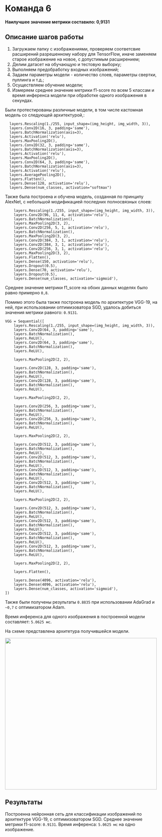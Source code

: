 # Команда 6

<b>Наилучшее значение метрики составило: 0,9131 </b>

## Описание шагов работы

1. Загружаем папку с изображениями, проверяем соответсвие расширений разрешенному набору для TensorFlow, иначе заменяем старое изображение на новое, с допустимым расширением;
2. Делим датасет на обучающую и тестовую выборку;
3. Выполняем предобработку входных изображений;
4. Задаем параметры модели - количество слоев, параметры свертки, пуллинга и т.д.;
5. Осуществляем обучение модели;
6. Измеряем среднее значение метрики f1-score по всем 5 классам и время инференса модели при обработке одного изображения в секундах.

Были протестированы различные модели, в том числе кастомная модель со следующей архитектурой,:

```
  layers.Rescaling(1./255, input_shape=(img_height, img_width, 3)),
  layers.Conv2D(16, 3, padding='same'),
  layers.BatchNormalization(axis=3),
  layers.Activation('relu'),
  layers.MaxPooling2D(),
  layers.Conv2D(32, 3, padding='same'),
  layers.BatchNormalization(axis=3),
  layers.Activation('relu'),
  layers.MaxPooling2D(),
  layers.Conv2D(64, 3, padding='same'),
  layers.BatchNormalization(axis=3),
  layers.Activation('relu'),
  layers.AveragePooling2D(),
  layers.Flatten(),
  layers.Dense(128, activation='relu'),
  layers.Dense(num_classes, activation="softmax")
```

Также была построена и обучена модель, созданная по принципу AlexNet, с небольшой модификацией последних полносвязных слоев:

```
    layers.Rescaling(1./255, input_shape=(img_height, img_width, 3)),
    layers.Conv2D(96, 11, 4, activation='relu'),
    layers.BatchNormalization(),
    layers.MaxPooling2D(3, 2),
    layers.Conv2D(256, 5, 1, activation='relu'),
    layers.BatchNormalization(),
    layers.MaxPooling2D(3, 2),
    layers.Conv2D(384, 3, 1, activation='relu'),
    layers.Conv2D(384, 3, 1, activation='relu'),
    layers.Conv2D(256, 3, 1, activation='relu'),
    layers.MaxPooling2D(3, 2),
    layers.Flatten(),
    layers.Dense(150, activation='relu'),
    layers.Dropout(0.5),
    layers.Dense(70, activation='relu'),
    layers.Dropout(0.5),
    layers.Dense(num_classes, activation='sigmoid'),
```

Среднее значение метрики f1_score на обоих данных моделях было равно примерно ```0,8```.

Помимо этого была также построена модель по архитектуре VGG-19, на ней, при использовании оптимизоватора SGD, удалось добиться значения метрики равного: ```0.9131```.

```
VGG = Sequential([
    layers.Rescaling(1./255, input_shape=(img_height, img_width, 3)),
    layers.Conv2D(64, 3, padding='same'),
    layers.BatchNormalization(),
    layers.ReLU(),
    layers.Conv2D(64, 3, padding='same'),
    layers.BatchNormalization(),
    layers.ReLU(),

    layers.MaxPooling2D(2, 2),

    layers.Conv2D(128, 3, padding='same'),
    layers.BatchNormalization(),
    layers.ReLU(),
    layers.Conv2D(128, 3, padding='same'),
    layers.BatchNormalization(),
    layers.ReLU(),

    layers.MaxPooling2D(2, 2),

    layers.Conv2D(256, 3, padding='same'),
    layers.BatchNormalization(),
    layers.ReLU(),
    layers.Conv2D(256, 3, padding='same'),
    layers.BatchNormalization(),
    layers.ReLU(),

    layers.MaxPooling2D(2, 2),

    layers.Conv2D(512, 3, padding='same'),
    layers.BatchNormalization(),
    layers.ReLU(),
    layers.Conv2D(512, 3, padding='same'),
    layers.BatchNormalization(),
    layers.ReLU(),
    layers.Conv2D(512, 3, padding='same'),
    layers.BatchNormalization(),
    layers.ReLU(),
    layers.Conv2D(512, 3, padding='same'),
    layers.BatchNormalization(),
    layers.ReLU(),

    layers.MaxPooling2D(2, 2),

    layers.Conv2D(512, 3, padding='same'),
    layers.BatchNormalization(),
    layers.ReLU(),
    layers.Conv2D(512, 3, padding='same'),
    layers.BatchNormalization(),
    layers.ReLU(),
    layers.Conv2D(512, 3, padding='same'),
    layers.BatchNormalization(),
    layers.ReLU(),
    layers.Conv2D(512, 3, padding='same'),
    layers.BatchNormalization(),
    layers.ReLU(),

    layers.MaxPooling2D(2, 2),
    
    layers.Flatten(),

    layers.Dense(4096, activation='relu'),
    layers.Dense(4096, activation='relu'),
    layers.Dense(num_classes, activation='sigmoid'),
])
```

Также были получены результаты ```0.8835``` при использовании AdaGrad и ```~0,7``` с оптимизатором Adam.

Время инференса для одного изображения в построенной модели составляет: ```5.0625 мс```.

На схеме представлена архитетура получившейся модели.

<img src="assets/model.png" width="500"> 

## Результаты

Построенна нейронная сеть для классификации изображений по архитектуре VGG-19, с оптимизоватором SGD.
Среднее значение метрики f1-score: ```0.9131```.
Время инференса: ```5.0625 мс``` на одно изображение.


